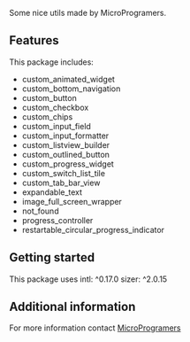 <!-- 
This README describes the package. If you publish this package to pub.dev,
this README's contents appear on the landing page for your package.

For information about how to write a good package README, see the guide for
[writing package pages](https://dart.dev/guides/libraries/writing-package-pages). 

For general information about developing packages, see the Dart guide for
[creating packages](https://dart.dev/guides/libraries/create-library-packages)
and the Flutter guide for
[developing packages and plugins](https://flutter.dev/developing-packages). 
-->

Some nice utils made by MicroProgramers.

## Features

This package includes:

- custom_animated_widget
- custom_bottom_navigation
- custom_button
- custom_checkbox
- custom_chips
- custom_input_field
- custom_input_formatter
- custom_listview_builder
- custom_outlined_button
- custom_progress_widget
- custom_switch_list_tile
- custom_tab_bar_view
- expandable_text
- image_full_screen_wrapper
- not_found
- progress_controller
- restartable_circular_progress_indicator

## Getting started

This package uses
  intl: ^0.17.0
  sizer: ^2.0.15



## Additional information

For more information contact [MicroProgramers](https://microprogramers.com)
